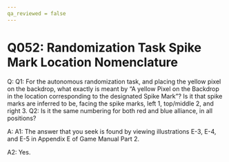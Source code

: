 ```yaml
---
qa_reviewed = false
---
```


# Q052: Randomization Task Spike Mark Location Nomenclature

Q: Q1: For the autonomous randomization task, and placing the yellow pixel on the backdrop, what exactly is meant by “A yellow Pixel on the Backdrop in the location corresponding to the designated Spike Mark”? Is it that spike marks are inferred to be, facing the spike marks, left 1, top/middle 2, and right 3. Q2: Is it the same numbering for both red and blue alliance, in all positions?

A: A1: The answer that you seek is found by viewing illustrations E-3, E-4, and E-5 in Appendix E of Game Manual Part 2.

A2: Yes.